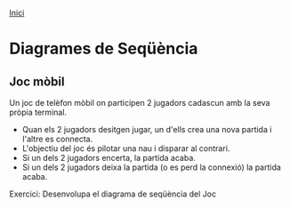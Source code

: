 [Inici](README.md)
# Diagrames de Seqüència

##  Joc mòbil
Un joc de telèfon mòbil on participen 2 jugadors cadascun amb la seva pròpia terminal.
- Quan els 2 jugadors desitgen jugar, un d'ells crea una nova partida i l'altre es connecta.
- L'objectiu del joc és pilotar una nau i disparar al contrari.
- Si un dels 2 jugadors encerta, la partida acaba.
- Si un dels 2 jugadors deixa la partida (o es perd la connexió) la partida acaba.

Exercici: Desenvolupa el diagrama de seqüència del Joc

<!-- [Diagrama de seqüència Login (Mermaid)](/charts/seqDiagramEx1.mermaid)  -->